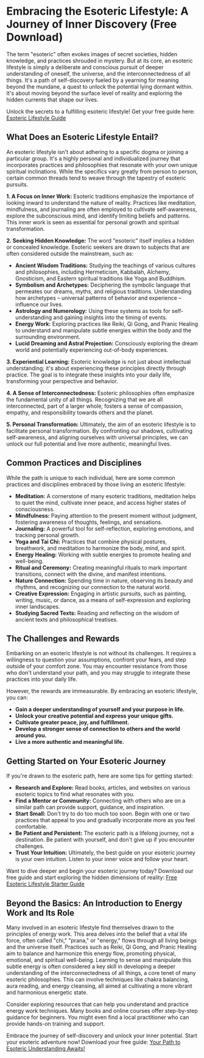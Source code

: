 # Embracing the Esoteric Lifestyle: A Journey of Inner Discovery (Free Download)

The term "esoteric" often evokes images of secret societies, hidden knowledge, and practices shrouded in mystery. But at its core, an esoteric lifestyle is simply a deliberate and conscious pursuit of deeper understanding of oneself, the universe, and the interconnectedness of all things. It's a path of self-discovery fueled by a yearning for meaning beyond the mundane, a quest to unlock the potential lying dormant within. It's about moving beyond the surface level of reality and exploring the hidden currents that shape our lives.

Unlock the secrets to a fulfilling esoteric lifestyle! Get your free guide here: [Esoteric Lifestyle Guide](https://udemywork.com/esoteric-lifestyle)

## What Does an Esoteric Lifestyle Entail?

An esoteric lifestyle isn't about adhering to a specific dogma or joining a particular group. It's a highly personal and individualized journey that incorporates practices and philosophies that resonate with your own unique spiritual inclinations. While the specifics vary greatly from person to person, certain common threads tend to weave through the tapestry of esoteric pursuits.

**1. A Focus on Inner Work:** Esoteric traditions emphasize the importance of looking inward to understand the nature of reality. Practices like meditation, mindfulness, and journaling are often employed to cultivate self-awareness, explore the subconscious mind, and identify limiting beliefs and patterns. This inner work is seen as essential for personal growth and spiritual transformation.

**2. Seeking Hidden Knowledge:** The word "esoteric" itself implies a hidden or concealed knowledge. Esoteric seekers are drawn to subjects that are often considered outside the mainstream, such as:

*   **Ancient Wisdom Traditions:** Studying the teachings of various cultures and philosophies, including Hermeticism, Kabbalah, Alchemy, Gnosticism, and Eastern spiritual traditions like Yoga and Buddhism.
*   **Symbolism and Archetypes:** Deciphering the symbolic language that permeates our dreams, myths, and religious traditions. Understanding how archetypes – universal patterns of behavior and experience – influence our lives.
*   **Astrology and Numerology:** Using these systems as tools for self-understanding and gaining insights into the timing of events.
*   **Energy Work:** Exploring practices like Reiki, Qi Gong, and Pranic Healing to understand and manipulate subtle energies within the body and the surrounding environment.
*   **Lucid Dreaming and Astral Projection:** Consciously exploring the dream world and potentially experiencing out-of-body experiences.

**3. Experiential Learning:** Esoteric knowledge is not just about intellectual understanding; it's about experiencing these principles directly through practice. The goal is to integrate these insights into your daily life, transforming your perspective and behavior.

**4. A Sense of Interconnectedness:** Esoteric philosophies often emphasize the fundamental unity of all things. Recognizing that we are all interconnected, part of a larger whole, fosters a sense of compassion, empathy, and responsibility towards others and the planet.

**5. Personal Transformation:** Ultimately, the aim of an esoteric lifestyle is to facilitate personal transformation. By confronting our shadows, cultivating self-awareness, and aligning ourselves with universal principles, we can unlock our full potential and live more authentic, meaningful lives.

## Common Practices and Disciplines

While the path is unique to each individual, here are some common practices and disciplines embraced by those living an esoteric lifestyle:

*   **Meditation:** A cornerstone of many esoteric traditions, meditation helps to quiet the mind, cultivate inner peace, and access higher states of consciousness.
*   **Mindfulness:** Paying attention to the present moment without judgment, fostering awareness of thoughts, feelings, and sensations.
*   **Journaling:** A powerful tool for self-reflection, exploring emotions, and tracking personal growth.
*   **Yoga and Tai Chi:** Practices that combine physical postures, breathwork, and meditation to harmonize the body, mind, and spirit.
*   **Energy Healing:** Working with subtle energies to promote healing and well-being.
*   **Ritual and Ceremony:** Creating meaningful rituals to mark important transitions, connect with the divine, and manifest intentions.
*   **Nature Connection:** Spending time in nature, observing its beauty and rhythms, and recognizing our connection to the natural world.
*   **Creative Expression:** Engaging in artistic pursuits, such as painting, writing, music, or dance, as a means of self-expression and exploring inner landscapes.
*   **Studying Sacred Texts:** Reading and reflecting on the wisdom of ancient texts and philosophical treatises.

## The Challenges and Rewards

Embarking on an esoteric lifestyle is not without its challenges. It requires a willingness to question your assumptions, confront your fears, and step outside of your comfort zone. You may encounter resistance from those who don't understand your path, and you may struggle to integrate these practices into your daily life.

However, the rewards are immeasurable. By embracing an esoteric lifestyle, you can:

*   **Gain a deeper understanding of yourself and your purpose in life.**
*   **Unlock your creative potential and express your unique gifts.**
*   **Cultivate greater peace, joy, and fulfillment.**
*   **Develop a stronger sense of connection to others and the world around you.**
*   **Live a more authentic and meaningful life.**

## Getting Started on Your Esoteric Journey

If you're drawn to the esoteric path, here are some tips for getting started:

*   **Research and Explore:** Read books, articles, and websites on various esoteric topics to find what resonates with you.
*   **Find a Mentor or Community:** Connecting with others who are on a similar path can provide support, guidance, and inspiration.
*   **Start Small:** Don't try to do too much too soon. Begin with one or two practices that appeal to you and gradually incorporate more as you feel comfortable.
*   **Be Patient and Persistent:** The esoteric path is a lifelong journey, not a destination. Be patient with yourself, and don't give up if you encounter challenges.
*   **Trust Your Intuition:** Ultimately, the best guide on your esoteric journey is your own intuition. Listen to your inner voice and follow your heart.

Want to dive deeper and begin your esoteric journey today? Download our free guide and start exploring the hidden dimensions of reality: [Free Esoteric Lifestyle Starter Guide](https://udemywork.com/esoteric-lifestyle)

## Beyond the Basics: An Introduction to Energy Work and Its Role

Many involved in an esoteric lifestyle find themselves drawn to the principles of energy work. This area delves into the belief that a vital life force, often called "chi," "prana," or "energy," flows through all living beings and the universe itself. Practices such as Reiki, Qi Gong, and Pranic Healing aim to balance and harmonize this energy flow, promoting physical, emotional, and spiritual well-being. Learning to sense and manipulate this subtle energy is often considered a key skill in developing a deeper understanding of the interconnectedness of all things, a core tenet of many esoteric philosophies. This can involve techniques like chakra balancing, aura reading, and energy cleansing, all aimed at cultivating a more vibrant and harmonious energetic state.

Consider exploring resources that can help you understand and practice energy work techniques. Many books and online courses offer step-by-step guidance for beginners. You might even find a local practitioner who can provide hands-on training and support.

Embrace the journey of self-discovery and unlock your inner potential. Start your esoteric adventure now! Download your free guide: [Your Path to Esoteric Understanding Awaits!](https://udemywork.com/esoteric-lifestyle)
